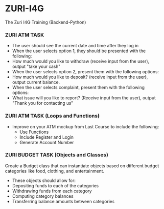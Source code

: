 # ZURI-I4G
The Zuri I4G Training (Backend-Python)

### ZURI ATM TASK
* The user should see the current date and time after they log in
* When the user selects option 1, they should be presented with the following:
* How much would you like to withdraw (receive input from the user), output "take your cash"
* When the user selects option 2, present them with the following options:
* How much would you like to deposit? (receive input from the user), output current balance.
* When the user selects complaint, present them with the following options:
* What issue will you like to report? (Receive input from the user), output "Thank you for contacting us"

### ZURI ATM TASK (Loops and Functions)
* Improve on your ATM mockup from Last Course to include the following:
  * Use Functions
  * Include Register and Login
  * Generate Account Number

### ZURI BUDGET TASK (Objects and Classes)
Create a Budget class that can instantiate objects based on different budget categories like food, clothing, and entertainment. 
* These objects should allow for:
 * Depositing funds to each of the categories
 * Withdrawing funds from each category
 * Computing category balances
 * Transferring balance amounts between categories
